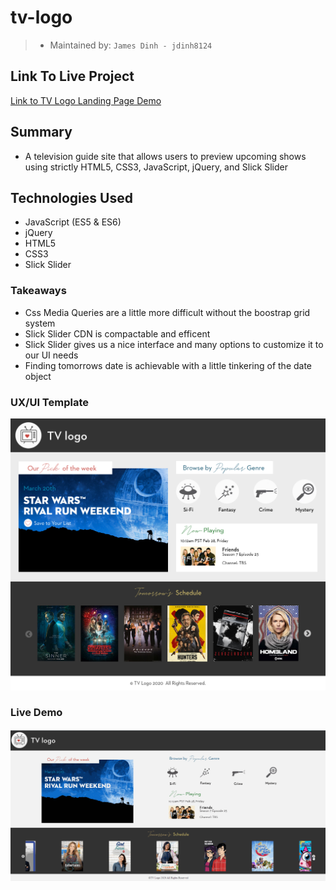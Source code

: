 # tv-logo

> - Maintained by: `James Dinh - jdinh8124`

## Link To Live Project
[Link to TV Logo Landing Page Demo](http://tv-logo-challenge.jamestdinh.com/)

## Summary
- A television guide site that allows users to preview upcoming shows using strictly HTML5, CSS3, JavaScript, jQuery, and Slick Slider

## Technologies Used
- JavaScript (ES5 & ES6)
- jQuery
- HTML5
- CSS3
- Slick Slider

### Takeaways
- Css Media Queries are a little more difficult without the boostrap grid system
- Slick Slider CDN is compactable and efficent
- Slick Slider gives us a nice interface and many options to customize it to our UI needs
- Finding tomorrows date is achievable with a little tinkering of the date object


### UX/UI Template
![Template Code Challenge Source Img](client/images/code-challenge2020.jpg)

### Live Demo
![Tv-Logo Landing Page](demo.gif)
